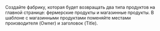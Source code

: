 Создайте фабрику, которая будет возвращать два типа продуктов на главной странице: фермерские продукты и магазинные продукты. В шаблоне с магазинными продуктами поменяйте местами производителя (Owner) и заголовок (Title).